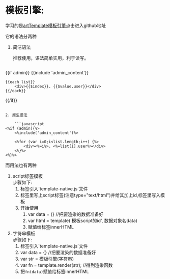 # 模板引擎:
学习的是[artTemplate模板引擎](https://github.com/aui/artTemplate)点击进入github地址  

它的语法分两种

1. 简洁语法

	推荐使用，语法简单实用，利于读写。

	```javascript
{{if admin}}
    {{include 'admin_content'}}

    {{each list}}
        <div>{{$index}}. {{$value.user}}</div>
    {{/each}}
{{/if}}
```

2. 原生语法

	```javascript
<%if (admin){%>
    <%include('admin_content')%>

    <%for (var i=0;i<list.length;i++) {%>
        <div><%=i%>. <%=list[i].user%></div>
    <%}%>
<%}%>
```

而用法也有两种

1. script标签模板  
	步骤如下:
	1. <head>标签引入`template-native.js`文件
	2. <body>标签里写上script标签(注意type="text/html")并给其加上id,标签里写入模板
	3. 开始使用
		1. var data = {} //把要渲染的数据准备好
		2. var html = template('模板script的id', 数据对象名data)
		3. 赋值给标签innerHTML
2. 字符串模板  
	步骤如下:
	1. <head>标签引入`template-native.js`文件
	2. var data = {} //把要渲染的数据准备好	
	3. var str = 模板引擎(字符串)
	4. var fn = template.render(str); //得到渲染函数
	5. 把`fn(data)`赋值给标签innerHTML
